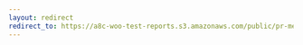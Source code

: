 ```yaml
---
layout: redirect
redirect_to: https://a8c-woo-test-reports.s3.amazonaws.com/public/pr-merge/45963/e2e/index.html
---
```

